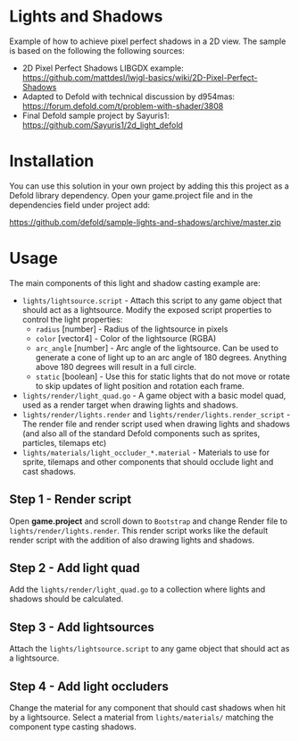 # Lights and Shadows
Example of how to achieve pixel perfect shadows in a 2D view. The sample is based on the following the following sources:

* 2D Pixel Perfect Shadows LIBGDX example: https://github.com/mattdesl/lwjgl-basics/wiki/2D-Pixel-Perfect-Shadows
* Adapted to Defold with technical discussion by d954mas: https://forum.defold.com/t/problem-with-shader/3808
* Final Defold sample project by Sayuris1: https://github.com/Sayuris1/2d_light_defold


# Installation
You can use this solution in your own project by adding this this project as a Defold library dependency. Open your game.project file and in the dependencies field under project add:

https://github.com/defold/sample-lights-and-shadows/archive/master.zip


# Usage
The main components of this light and shadow casting example are:

* `lights/lightsource.script` - Attach this script to any game object that should act as a lightsource. Modify the exposed script properties to control the light properties:
   * `radius` [number] - Radius of the lightsource in pixels
   * `color` [vector4] - Color of the lightsource (RGBA)
   * `arc_angle` [number] - Arc angle of the lightsource. Can be used to generate a cone of light up to an arc angle of 180 degrees. Anything above 180 degrees will result in a full circle.
   * `static` [boolean] - Use this for static lights that do not move or rotate to skip updates of light position and rotation each frame.
* `lights/render/light_quad.go` - A game object with a basic model quad, used as a render target when drawing lights and shadows.
* `lights/render/lights.render` and `lights/render/lights.render_script` - The render file and render script used when drawing lights and shadows (and also all of the standard Defold components such as sprites, particles, tilemaps etc)
* `lights/materials/light_occluder_*.material` - Materials to use for sprite, tilemaps and other components that should occlude light and cast shadows.

## Step 1 - Render script
Open **game.project** and scroll down to `Bootstrap` and change Render file to `lights/render/lights.render`. This render script works like the default render script with the addition of also drawing lights and shadows.

## Step 2 - Add light quad
Add the `lights/render/light_quad.go` to a collection where lights and shadows should be calculated.

## Step 3 - Add lightsources
Attach the `lights/lightsource.script` to any game object that should act as a lightsource.

## Step 4 - Add light occluders
Change the material for any component that should cast shadows when hit by a lightsource. Select a material from `lights/materials/` matching the component type casting shadows.
